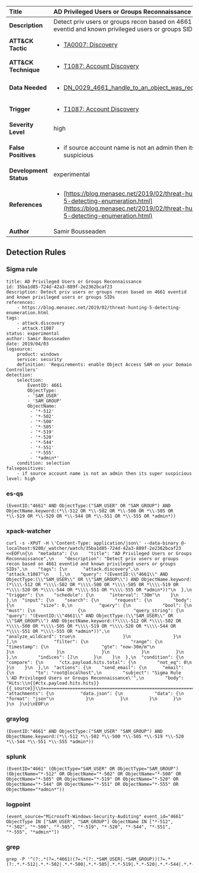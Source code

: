 | Title                    | AD Privileged Users or Groups Reconnaissance       |
|:-------------------------|:------------------|
| **Description**          | Detect priv users or groups recon based on 4661 eventid and known privileged users or groups SIDs |
| **ATT&amp;CK Tactic**    |  <ul><li>[TA0007: Discovery](https://attack.mitre.org/tactics/TA0007)</li></ul>  |
| **ATT&amp;CK Technique** | <ul><li>[T1087: Account Discovery](https://attack.mitre.org/techniques/T1087)</li></ul>  |
| **Data Needed**          | <ul><li>[DN_0029_4661_handle_to_an_object_was_requested](../Data_Needed/DN_0029_4661_handle_to_an_object_was_requested.md)</li></ul>  |
| **Trigger**              | <ul><li>[T1087: Account Discovery](../Triggers/T1087.md)</li></ul>  |
| **Severity Level**       | high |
| **False Positives**      | <ul><li>if source account name is not an admin then its super suspicious</li></ul>  |
| **Development Status**   | experimental |
| **References**           | <ul><li>[https://blog.menasec.net/2019/02/threat-hunting-5-detecting-enumeration.html](https://blog.menasec.net/2019/02/threat-hunting-5-detecting-enumeration.html)</li></ul>  |
| **Author**               | Samir Bousseaden |


## Detection Rules

### Sigma rule

```
title: AD Privileged Users or Groups Reconnaissance
id: 35ba1d85-724d-42a3-889f-2e2362bcaf23
description: Detect priv users or groups recon based on 4661 eventid and known privileged users or groups SIDs
references:
    - https://blog.menasec.net/2019/02/threat-hunting-5-detecting-enumeration.html
tags:
    - attack.discovery
    - attack.t1087
status: experimental
author: Samir Bousseaden
date: 2019/04/03
logsource:
    product: windows
    service: security
    definition: 'Requirements: enable Object Access SAM on your Domain Controllers'
detection:
    selection:
        EventID: 4661
        ObjectType:
        - 'SAM_USER'
        - 'SAM_GROUP'
        ObjectName:
         - '*-512'
         - '*-502'
         - '*-500'
         - '*-505'
         - '*-519'
         - '*-520'
         - '*-544'
         - '*-551'
         - '*-555'
         - '*admin*'
    condition: selection
falsepositives:
    - if source account name is not an admin then its super suspicious
level: high

```





### es-qs
    
```
(EventID:"4661" AND ObjectType:("SAM_USER" OR "SAM_GROUP") AND ObjectName.keyword:(*\\-512 OR *\\-502 OR *\\-500 OR *\\-505 OR *\\-519 OR *\\-520 OR *\\-544 OR *\\-551 OR *\\-555 OR *admin*))
```


### xpack-watcher
    
```
curl -s -XPUT -H \'Content-Type: application/json\' --data-binary @- localhost:9200/_watcher/watch/35ba1d85-724d-42a3-889f-2e2362bcaf23 <<EOF\n{\n  "metadata": {\n    "title": "AD Privileged Users or Groups Reconnaissance",\n    "description": "Detect priv users or groups recon based on 4661 eventid and known privileged users or groups SIDs",\n    "tags": [\n      "attack.discovery",\n      "attack.t1087"\n    ],\n    "query": "(EventID:\\"4661\\" AND ObjectType:(\\"SAM_USER\\" OR \\"SAM_GROUP\\") AND ObjectName.keyword:(*\\\\-512 OR *\\\\-502 OR *\\\\-500 OR *\\\\-505 OR *\\\\-519 OR *\\\\-520 OR *\\\\-544 OR *\\\\-551 OR *\\\\-555 OR *admin*))"\n  },\n  "trigger": {\n    "schedule": {\n      "interval": "30m"\n    }\n  },\n  "input": {\n    "search": {\n      "request": {\n        "body": {\n          "size": 0,\n          "query": {\n            "bool": {\n              "must": [\n                {\n                  "query_string": {\n                    "query": "(EventID:\\"4661\\" AND ObjectType:(\\"SAM_USER\\" OR \\"SAM_GROUP\\") AND ObjectName.keyword:(*\\\\-512 OR *\\\\-502 OR *\\\\-500 OR *\\\\-505 OR *\\\\-519 OR *\\\\-520 OR *\\\\-544 OR *\\\\-551 OR *\\\\-555 OR *admin*))",\n                    "analyze_wildcard": true\n                  }\n                }\n              ],\n              "filter": {\n                "range": {\n                  "timestamp": {\n                    "gte": "now-30m/m"\n                  }\n                }\n              }\n            }\n          }\n        },\n        "indices": []\n      }\n    }\n  },\n  "condition": {\n    "compare": {\n      "ctx.payload.hits.total": {\n        "not_eq": 0\n      }\n    }\n  },\n  "actions": {\n    "send_email": {\n      "email": {\n        "to": "root@localhost",\n        "subject": "Sigma Rule \'AD Privileged Users or Groups Reconnaissance\'",\n        "body": "Hits:\\n{{#ctx.payload.hits.hits}}{{_source}}\\n================================================================================\\n{{/ctx.payload.hits.hits}}",\n        "attachments": {\n          "data.json": {\n            "data": {\n              "format": "json"\n            }\n          }\n        }\n      }\n    }\n  }\n}\nEOF\n
```


### graylog
    
```
(EventID:"4661" AND ObjectType:("SAM_USER" "SAM_GROUP") AND ObjectName.keyword:(*\\-512 *\\-502 *\\-500 *\\-505 *\\-519 *\\-520 *\\-544 *\\-551 *\\-555 *admin*))
```


### splunk
    
```
(EventID="4661" (ObjectType="SAM_USER" OR ObjectType="SAM_GROUP") (ObjectName="*-512" OR ObjectName="*-502" OR ObjectName="*-500" OR ObjectName="*-505" OR ObjectName="*-519" OR ObjectName="*-520" OR ObjectName="*-544" OR ObjectName="*-551" OR ObjectName="*-555" OR ObjectName="*admin*"))
```


### logpoint
    
```
(event_source="Microsoft-Windows-Security-Auditing" event_id="4661" ObjectType IN ["SAM_USER", "SAM_GROUP"] ObjectName IN ["*-512", "*-502", "*-500", "*-505", "*-519", "*-520", "*-544", "*-551", "*-555", "*admin*"])
```


### grep
    
```
grep -P '^(?:.*(?=.*4661)(?=.*(?:.*SAM_USER|.*SAM_GROUP))(?=.*(?:.*.*-512|.*.*-502|.*.*-500|.*.*-505|.*.*-519|.*.*-520|.*.*-544|.*.*-551|.*.*-555|.*.*admin.*)))'
```



